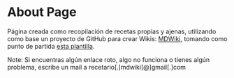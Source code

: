 # About Page

Página creada como recopilación de recetas propias y ajenas, utilizando como base un proyecto de GitHub para crear Wikis: [MDWiki](http://dynalon.github.io/mdwiki/#!index.md), tomando como punto de partida [esta plantilla](https://github.com/exalted/mdwiki-seed).

Note: Si encuentras algún enlace roto, algo no funciona o tienes algún problema, escribe un mail a recetario[.]mdwiki[@]gmail[.]com
